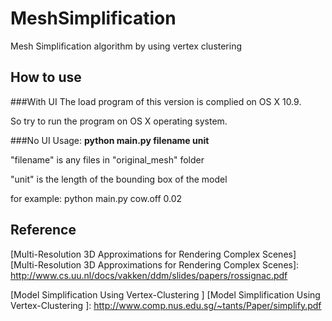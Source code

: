 MeshSimplification
==============

Mesh Simplification algorithm by using vertex clustering

How to use
----------

###With UI
The load program of this version is complied on OS X 10.9. 

So try to run the program on OS X operating system.

###No UI
Usage: **python main.py filename unit**

"filename" is any files in "original_mesh" folder

"unit" is the length of the bounding box of the model

for example: python main.py cow.off 0.02



Reference
---------

[Multi-Resolution 3D Approximations for Rendering Complex Scenes]
[Multi-Resolution 3D Approximations for Rendering Complex Scenes]: http://www.cs.uu.nl/docs/vakken/ddm/slides/papers/rossignac.pdf

[Model Simplification Using Vertex-Clustering  ]
[Model Simplification Using Vertex-Clustering  ]: http://www.comp.nus.edu.sg/~tants/Paper/simplify.pdf

